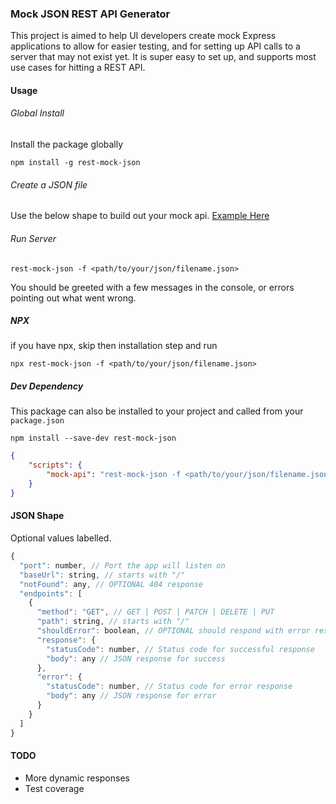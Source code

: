 ### Mock JSON REST API Generator

This project is aimed to help UI developers create mock Express applications to allow for easier testing, and for setting up API calls to a server that may not exist yet. It is super easy to set up, and supports most use cases for hitting a REST API.

#### Usage

###### Global Install

Install the package globally

`npm install -g rest-mock-json`

###### Create a JSON file

Use the below shape to build out your mock api. [Example Here](https://github.com/Afreda323/rest-mock-json/blob/master/Example.json)

###### Run Server

`rest-mock-json -f <path/to/your/json/filename.json>`

You should be greeted with a few messages in the console, or errors pointing out what went wrong.

##### NPX

if you have npx, skip then installation step and run

`npx rest-mock-json -f <path/to/your/json/filename.json>`

##### Dev Dependency

This package can also be installed to your project and called from your `package.json`

`npm install --save-dev rest-mock-json`

```json
{
    "scripts": {
        "mock-api": "rest-mock-json -f <path/to/your/json/filename.json>"
    }
}
```

#### JSON Shape

Optional values labelled.

```js
{
  "port": number, // Port the app will listen on
  "baseUrl": string, // starts with "/"
  "notFound": any, // OPTIONAL 404 response
  "endpoints": [
    {
      "method": "GET", // GET | POST | PATCH | DELETE | PUT
      "path": string, // starts with "/"
      "shouldError": boolean, // OPTIONAL should respond with error response?
      "response": {
        "statusCode": number, // Status code for successful response
        "body": any // JSON response for success
      },
      "error": {
        "statusCode": number, // Status code for error response
        "body": any // JSON response for error
      }
    }
  ]
}

````

#### TODO

- More dynamic responses
- Test coverage
